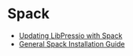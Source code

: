 # Spack

+ [Updating LibPressio with Spack](/guides/spack/updating_libpressio_with_spack/)
+ [General Spack Installation Guide](/guides/spack/spack/)
